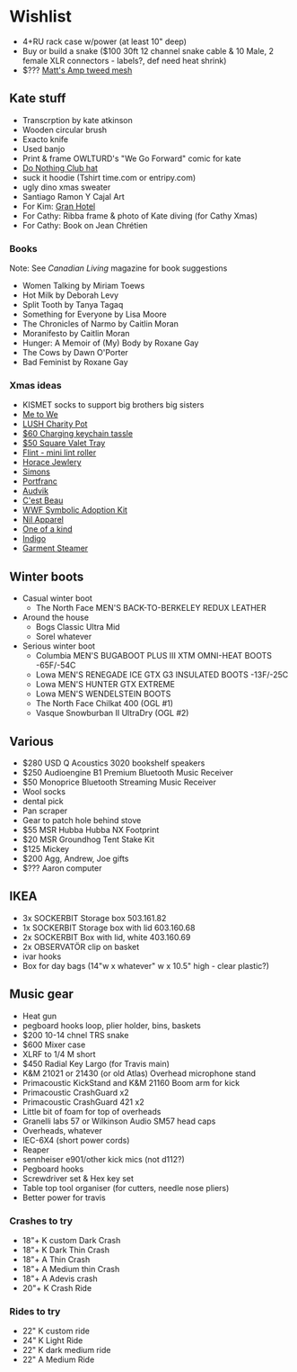 # Wishlist

- 4+RU rack case w/power (at least 10" deep)
- Buy or build a snake ($100 30ft 12 channel snake cable & 10 Male, 2 female XLR connectors - labels?, def need heat shrink)
- $??? [Matt's Amp tweed mesh](https://nextgenguitars.ca/categories/cab-case-parts/grill-cloth-piping.html)

## Kate stuff

- Transcrption by kate atkinson
- Wooden circular brush
- Exacto knife
- Used banjo
- Print & frame OWLTURD's "We Go Forward" comic for kate
- [Do Nothing Club hat](https://www.etsy.com/ca/listing/216436785/do-nothing-club-hat-white)
- suck it hoodie (Tshirt time.com or entripy.com)
- ugly dino xmas sweater
- Santiago Ramon Y Cajal Art
- For Kim: [Gran Hotel](https://en.wikipedia.org/wiki/Gran_Hotel_(TV_series))
- For Cathy: Ribba frame & photo of Kate diving (for Cathy Xmas)
- For Cathy: Book on Jean Chrétien

### Books

Note: See _Canadian Living_ magazine for book suggestions

- Women Talking by Miriam Toews
- Hot Milk by Deborah Levy
- Split Tooth by Tanya Tagaq
- Something for Everyone by Lisa Moore
- The Chronicles of Narmo by Caitlin Moran
- Moranifesto by Caitlin Moran
- Hunger: A Memoir of (My) Body by Roxane Gay
- The Cows by Dawn O'Porter
- Bad Feminist by Roxane Gay

### Xmas ideas

- KISMET socks to support big brothers big sisters
- [Me to We](https://shop.metowe.com/)
- [LUSH Charity Pot](https://www.lush.ca/en/body/body-lotions/charity-pot/9999905236.html)
- [$60 Charging keychain tassle](https://www.casetify.com/product/iphone-tassel-leather-charging-cable-noir)
- [$50 Square Valet Tray](https://www.leatherology.com/square-valet-tray-beige-leather-ginger/)
- [Flint - mini lint roller](https://meetflint.com/)
- [Horace Jewlery](https://horacejewelry.com/)
- [Simons](https://www.simons.ca/en)
- [Portfranc](https://www.portfranc.co/)
- [Audvik](https://audvik.com/)
- [C'est Beau](https://cestbeau.co/en/)
- [WWF Symbolic Adoption Kit](https://shop.wwf.ca/collections/adoptions)
- [Nil Apparel](https://nilapparel.com/)
- [One of a kind](https://oneofakindonlineshop.com/)
- [Indigo](https://www.chapters.indigo.ca)
- [Garment Steamer](https://reliablecorporation.com)

## Winter boots

- Casual winter boot
  - The North Face MEN'S BACK-TO-BERKELEY REDUX LEATHER
- Around the house
  - Bogs Classic Ultra Mid
  - Sorel whatever
- Serious winter boot
  - Columbia MEN'S BUGABOOT PLUS III XTM OMNI-HEAT BOOTS -65F/-54C
  - Lowa MEN'S RENEGADE ICE GTX G3 INSULATED BOOTS -13F/-25C
  - Lowa MEN'S HUNTER GTX EXTREME
  - Lowa MEN'S WENDELSTEIN BOOTS
  - The North Face Chilkat 400 (OGL #1)
  - Vasque Snowburban II UltraDry (OGL #2)

## Various

- $280 USD Q Acoustics 3020 bookshelf speakers
- $250 Audioengine B1 Premium Bluetooth Music Receiver
- $50 Monoprice Bluetooth Streaming Music Receiver
- Wool socks
- dental pick
- Pan scraper
- Gear to patch hole behind stove
- $55 MSR Hubba Hubba NX Footprint
- $20 MSR Groundhog Tent Stake Kit
- $125 Mickey
- $200 Agg, Andrew, Joe gifts
- $??? Aaron computer

## IKEA

- 3x SOCKERBIT Storage box 503.161.82
- 1x SOCKERBIT Storage box with lid 603.160.68
- 2x SOCKERBIT Box with lid, white 403.160.69
- 2x OBSERVATÖR clip on basket
- ivar hooks
- Box for day bags (14"w x whatever" w x 10.5" high - clear plastic?)

## Music gear

- Heat gun
- pegboard hooks loop, plier holder, bins, baskets
- $200 10-14 chnel TRS snake
- $600 Mixer case
- XLRF to 1/4 M short
- $450 Radial Key Largo (for Travis main)
- K&M 21021 or 21430 (or old Atlas) Overhead microphone stand
- Primacoustic KickStand and K&M 21160 Boom arm for kick
- Primacoustic CrashGuard x2
- Primacoustic CrashGuard 421 x2
- Little bit of foam for top of overheads
- Granelli labs 57 or Wilkinson Audio SM57 head caps
- Overheads, whatever
- IEC-6X4 (short power cords)
- Reaper
- sennheiser e901/other kick mics (not d112?)
- Pegboard hooks
- Screwdriver set & Hex key set
- Table top tool organiser (for cutters, needle nose pliers)
- Better power for travis

### Crashes to try

- 18"+ K custom Dark Crash
- 18"+ K Dark Thin Crash
- 18"+ A Thin Crash
- 18"+ A Medium thin Crash
- 18"+ A Adevis crash
- 20"+ K Crash Ride

### Rides to try

- 22" K custom ride
- 24" K Light Ride
- 22" K dark medium ride
- 22" A Medium Ride
